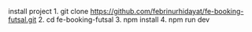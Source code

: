 install project
    1. git clone https://github.com/febrinurhidayat/fe-booking-futsal.git
    2. cd fe-booking-futsal
    3. npm install
    4. npm run dev

